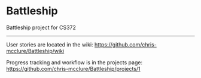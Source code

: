# Battleship
Battleship project for CS372
***

User stories are located in the wiki: https://github.com/chris-mcclure/Battleship/wiki

Progress tracking and workflow is in the projects page: https://github.com/chris-mcclure/Battleship/projects/1
